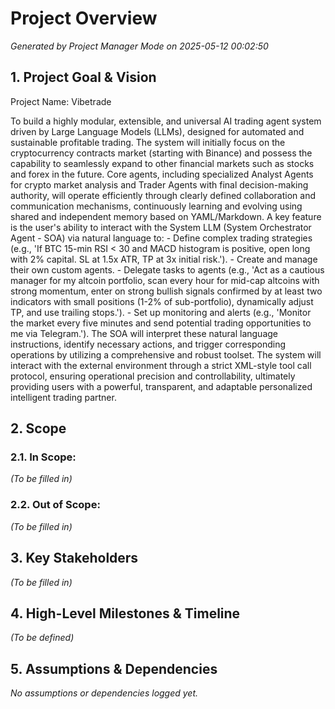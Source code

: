 # Project Overview
*Generated by Project Manager Mode on 2025-05-12 00:02:50*

## 1. Project Goal & Vision
Project Name: Vibetrade

To build a highly modular, extensible, and universal AI trading agent system driven by Large Language Models (LLMs), designed for automated and sustainable profitable trading.
The system will initially focus on the cryptocurrency contracts market (starting with Binance) and possess the capability to seamlessly expand to other financial markets such as stocks and forex in the future.
Core agents, including specialized Analyst Agents for crypto market analysis and Trader Agents with final decision-making authority, will operate efficiently through clearly defined collaboration and communication mechanisms, continuously learning and evolving using shared and independent memory based on YAML/Markdown.
A key feature is the user's ability to interact with the System LLM (System Orchestrator Agent - SOA) via natural language to:
    - Define complex trading strategies (e.g., 'If BTC 15-min RSI < 30 and MACD histogram is positive, open long with 2% capital. SL at 1.5x ATR, TP at 3x initial risk.').
    - Create and manage their own custom agents.
    - Delegate tasks to agents (e.g., 'Act as a cautious manager for my altcoin portfolio, scan every hour for mid-cap altcoins with strong momentum, enter on strong bullish signals confirmed by at least two indicators with small positions (1-2% of sub-portfolio), dynamically adjust TP, and use trailing stops.').
    - Set up monitoring and alerts (e.g., 'Monitor the market every five minutes and send potential trading opportunities to me via Telegram.').
The SOA will interpret these natural language instructions, identify necessary actions, and trigger corresponding operations by utilizing a comprehensive and robust toolset.
The system will interact with the external environment through a strict XML-style tool call protocol, ensuring operational precision and controllability, ultimately providing users with a powerful, transparent, and adaptable personalized intelligent trading partner.

## 2. Scope
### 2.1. In Scope:
*(To be filled in)*
### 2.2. Out of Scope:
*(To be filled in)*

## 3. Key Stakeholders
*(To be filled in)*

## 4. High-Level Milestones & Timeline
*(To be defined)*

## 5. Assumptions & Dependencies
*No assumptions or dependencies logged yet.*